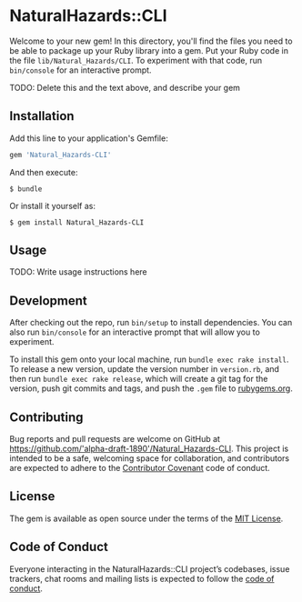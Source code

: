 # NaturalHazards::CLI

Welcome to your new gem! In this directory, you'll find the files you need to be able to package up your Ruby library into a gem. Put your Ruby code in the file `lib/Natural_Hazards/CLI`. To experiment with that code, run `bin/console` for an interactive prompt.

TODO: Delete this and the text above, and describe your gem

## Installation

Add this line to your application's Gemfile:

```ruby
gem 'Natural_Hazards-CLI'
```

And then execute:

    $ bundle

Or install it yourself as:

    $ gem install Natural_Hazards-CLI

## Usage

TODO: Write usage instructions here

## Development

After checking out the repo, run `bin/setup` to install dependencies. You can also run `bin/console` for an interactive prompt that will allow you to experiment.

To install this gem onto your local machine, run `bundle exec rake install`. To release a new version, update the version number in `version.rb`, and then run `bundle exec rake release`, which will create a git tag for the version, push git commits and tags, and push the `.gem` file to [rubygems.org](https://rubygems.org).

## Contributing

Bug reports and pull requests are welcome on GitHub at https://github.com/'alpha-draft-1890'/Natural_Hazards-CLI. This project is intended to be a safe, welcoming space for collaboration, and contributors are expected to adhere to the [Contributor Covenant](http://contributor-covenant.org) code of conduct.

## License

The gem is available as open source under the terms of the [MIT License](https://opensource.org/licenses/MIT).

## Code of Conduct

Everyone interacting in the NaturalHazards::CLI project’s codebases, issue trackers, chat rooms and mailing lists is expected to follow the [code of conduct](https://github.com/'alpha-draft-1890'/Natural_Hazards-CLI/blob/master/CODE_OF_CONDUCT.md).
